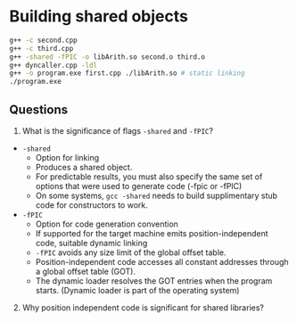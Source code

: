# Building shared objects

```bash
g++ -c second.cpp
g++ -c third.cpp
g++ -shared -fPIC -o libArith.so second.o third.o
g++ dyncaller.cpp -ldl
g++ -o program.exe first.cpp ./libArith.so # static linking
./program.exe
```

## Questions

1. What is the significance of flags `-shared` and `-fPIC`?
  - `-shared`
    - Option for linking
    - Produces a shared object.
    - For predictable results, you must also specify the same set of options that were used to generate code (-fpic or -fPIC)
    - On some systems, `gcc -shared` needs to build supplimentary stub code for constructors to work.
  - `-fPIC`
    - Option for code generation convention
    - If supported for the target machine emits position-independent code, suitable dynamic linking
    - `-fPIC` avoids any size limit of the global offset table.
    - Position-independent code accesses all constant addresses through a global offset table (GOT). 
    - The dynamic loader resolves the GOT entries when the program starts. (Dynamic loader is part of the operating system)

2. Why position independent code is significant for shared libraries?

